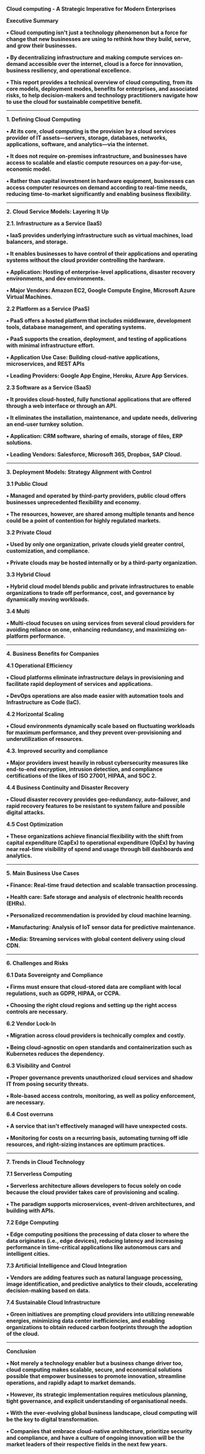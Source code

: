 **Cloud computing - A Strategic Imperative for Modern Enterprises**

**Executive Summary**

**• Cloud computing isn't just a technology phenomenon but a force for change that new businesses are using to rethink how they build, serve, and grow their businesses.**

**• By decentralizing infrastructure and making compute services on-demand accessible over the internet, cloud is a force for innovation, business resiliency, and operational excellence.**

**• This report provides a technical overview of cloud computing, from its core models, deployment modes, benefits for enterprises, and associated risks, to help decision-makers and technology practitioners navigate how to use the cloud for sustainable competitive benefit.**

---

**1. Defining Cloud Computing**

**• At its core, cloud computing is the provision by a cloud services provider of IT assets—servers, storage, databases, networks, applications, software, and analytics—via the internet.**

**• It does not require on-premises infrastructure, and businesses have access to scalable and elastic compute resources on a pay-for-use, economic model.**

**• Rather than capital investment in hardware equipment, businesses can access computer resources on demand according to real-time needs, reducing time-to-market significantly and enabling business flexibility.**

---

**2. Cloud Service Models: Layering It Up**

**2.1. Infrastructure as a Service (IaaS)**

**• IaaS provides underlying infrastructure such as virtual machines, load balancers, and storage.**

**• It enables businesses to have control of their applications and operating systems without the cloud provider controlling the hardware.**

**• Application: Hosting of enterprise-level applications, disaster recovery environments, and dev environments.**

**• Major Vendors: Amazon EC2, Google Compute Engine, Microsoft Azure Virtual Machines.**

**2.2 Platform as a Service (PaaS)**

**• PaaS offers a hosted platform that includes middleware, development tools, database management, and operating systems.**

**• PaaS supports the creation, deployment, and testing of applications with minimal infrastructure effort.**

**• Application Use Case: Building cloud-native applications, microservices, and REST APIs**

**• Leading Providers: Google App Engine, Heroku, Azure App Services.**

**2.3 Software as a Service (SaaS)**

**• It provides cloud-hosted, fully functional applications that are offered through a web interface or through an API.**

**• It eliminates the installation, maintenance, and update needs, delivering an end-user turnkey solution.**

**• Application: CRM software, sharing of emails, storage of files, ERP solutions.**

**• Leading Vendors: Salesforce, Microsoft 365, Dropbox, SAP Cloud.**

---

**3. Deployment Models: Strategy Alignment with Control**

**3.1 Public Cloud**

**• Managed and operated by third-party providers, public cloud offers businesses unprecedented flexibility and economy.**

**• The resources, however, are shared among multiple tenants and hence could be a point of contention for highly regulated markets.**

**3.2 Private Cloud**

**• Used by only one organization, private clouds yield greater control, customization, and compliance.**

**• Private clouds may be hosted internally or by a third-party organization.**

**3.3 Hybrid Cloud**

**• Hybrid cloud model blends public and private infrastructures to enable organizations to trade off performance, cost, and governance by dynamically moving workloads.**

**3.4 Multi**

**• Multi-cloud focuses on using services from several cloud providers for avoiding reliance on one, enhancing redundancy, and maximizing on-platform performance.**

---

**4. Business Benefits for Companies**

**4.1 Operational Efficiency**

**• Cloud platforms eliminate infrastructure delays in provisioning and facilitate rapid deployment of services and applications.**

**• DevOps operations are also made easier with automation tools and Infrastructure as Code (IaC).**

**4.2 Horizontal Scaling**

**• Cloud environments dynamically scale based on fluctuating workloads for maximum performance, and they prevent over-provisioning and underutilization of resources.**

**4.3. Improved security and compliance**

**• Major providers invest heavily in robust cybersecurity measures like end-to-end encryption, intrusion detection, and compliance certifications of the likes of ISO 27001, HIPAA, and SOC 2.**

**4.4 Business Continuity and Disaster Recovery**

**• Cloud disaster recovery provides geo-redundancy, auto-failover, and rapid recovery features to be resistant to system failure and possible digital attacks.**

**4.5 Cost Optimization**

**• These organizations achieve financial flexibility with the shift from capital expenditure (CapEx) to operational expenditure (OpEx) by having near real-time visibility of spend and usage through bill dashboards and analytics.**

---

**5. Main Business Use Cases**

**• Finance: Real-time fraud detection and scalable transaction processing.**

**• Health care: Safe storage and analysis of electronic health records (EHRs).**

**• Personalized recommendation is provided by cloud machine learning.**

**• Manufacturing: Analysis of IoT sensor data for predictive maintenance.**

**• Media: Streaming services with global content delivery using cloud CDN.**

---

**6. Challenges and Risks**

**6.1 Data Sovereignty and Compliance**

**• Firms must ensure that cloud-stored data are compliant with local regulations, such as GDPR, HIPAA, or CCPA.**

**• Choosing the right cloud regions and setting up the right access controls are necessary.**

**6.2 Vendor Lock-In**

**• Migration across cloud providers is technically complex and costly.**

**• Being cloud-agnostic on open standards and containerization such as Kubernetes reduces the dependency.**

**6.3 Visibility and Control**

**• Proper governance prevents unauthorized cloud services and shadow IT from posing security threats.**

**• Role-based access controls, monitoring, as well as policy enforcement, are necessary.**

**6.4 Cost overruns**

**• A service that isn't effectively managed will have unexpected costs.**

**• Monitoring for costs on a recurring basis, automating turning off idle resources, and right-sizing instances are optimum practices.**

---

**7. Trends in Cloud Technology**

**7.1 Serverless Computing**

**• Serverless architecture allows developers to focus solely on code because the cloud provider takes care of provisioning and scaling.**

**• The paradigm supports microservices, event-driven architectures, and building with APIs.**

**7.2 Edge Computing**

**• Edge computing positions the processing of data closer to where the data originates (i.e., edge devices), reducing latency and increasing performance in time-critical applications like autonomous cars and intelligent cities.**

**7.3 Artificial Intelligence and Cloud Integration**

**• Vendors are adding features such as natural language processing, image identification, and predictive analytics to their clouds, accelerating decision-making based on data.**

**7.4 Sustainable Cloud Infrastructure**

**• Green initiatives are prompting cloud providers into utilizing renewable energies, minimizing data center inefficiencies, and enabling organizations to obtain reduced carbon footprints through the adoption of the cloud.**

---

**Conclusion**

**• Not merely a technology enabler but a business change driver too, cloud computing makes scalable, secure, and economical solutions possible that empower businesses to promote innovation, streamline operations, and rapidly adapt to market demands.**

**• However, its strategic implementation requires meticulous planning, tight governance, and explicit understanding of organisational needs.**

**• With the ever-evolving global business landscape, cloud computing will be the key to digital transformation.**

**• Companies that embrace cloud-native architecture, prioritize security and compliance, and have a culture of ongoing innovation will be the market leaders of their respective fields in the next few years.**

